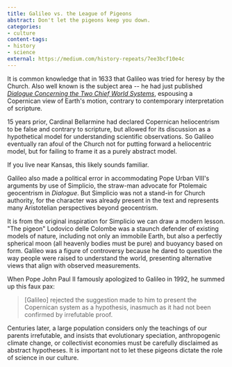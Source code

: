 ```yaml
---
title: Galileo vs. the League of Pigeons
abstract: Don't let the pigeons keep you down.
categories:
- culture
content-tags:
- history
- science
external: https://medium.com/history-repeats/7ee3bcf10e4c
---
```


It is common knowledge that in 1633 that Galileo was tried for heresy by the Church. Also well known is the subject area -- he had just published _[Dialogue Concerning the Two Chief World Systems][dialog]_, espousing a Copernican view of Earth's motion, contrary to contemporary interpretation of scripture.

[dialog]: http://www.goodreads.com/book/show/68218.Dialogue_Concerning_the_Two_Chief_World_Systems

15 years prior, Cardinal Bellarmine had declared Copernican heliocentrism to be false and contrary to scripture, but allowed for its discussion as a hypothetical model for understanding scientific observations. So Galileo eventually ran afoul of the Church not for putting forward a heliocentric model, but for failing to frame it as a purely abstract model.

If you live near Kansas, this likely sounds familiar.

Galileo also made a political error in accommodating Pope Urban VIII's arguments by use of Simplicio, the straw-man advocate for Ptolemaic geocentrism in _Dialogue_. But Simplicio was not a stand-in for Church authority, for the character was already present in the text and represents many Aristotelian perspectives beyond geocentrism.

It is from the original inspiration for Simplicio we can draw a modern lesson. "The pigeon" Lodovico delle Colombe was a staunch defender of existing models of nature, including not only an immobile Earth, but also a perfectly spherical moon (all heavenly bodies must be pure) and buoyancy based on form. Galileo was a figure of controversy because he dared to question the way people were raised to understand the world, presenting alternative views that align with observed measurements.

When Pope John Paul II famously apologized to Galileo in 1992, he summed up this faux pax:
> [Galileo] rejected the suggestion made to him to present the Copernican system as a hypothesis, inasmuch as it had not been confirmed by irrefutable proof.

Centuries later, a large population considers only the teachings of our parents  irrefutable, and insists that evolutionary speciation, anthropogenic climate change, or collectivist economies must be carefully disclaimed as abstract hypotheses. It is important not to let these pigeons dictate the role of science in our culture.
